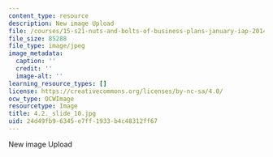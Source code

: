 ```yaml
---
content_type: resource
description: New image Upload
file: /courses/15-s21-nuts-and-bolts-of-business-plans-january-iap-2014/24d49fb96345e7ff1933b4c48312ff67_4.2._slide_10.jpg
file_size: 85288
file_type: image/jpeg
image_metadata:
  caption: ''
  credit: ''
  image-alt: ''
learning_resource_types: []
license: https://creativecommons.org/licenses/by-nc-sa/4.0/
ocw_type: OCWImage
resourcetype: Image
title: 4.2._slide_10.jpg
uid: 24d49fb9-6345-e7ff-1933-b4c48312ff67
---
```

New image Upload